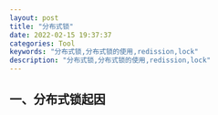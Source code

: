 ```yaml
---
layout: post
title: "分布式锁"
date: 2022-02-15 19:37:37
categories: Tool
keywords: "分布式锁,分布式锁的使用,redission,lock"
description: "分布式锁,分布式锁的使用,redission,lock"
---
```


## 一、分布式锁起因


